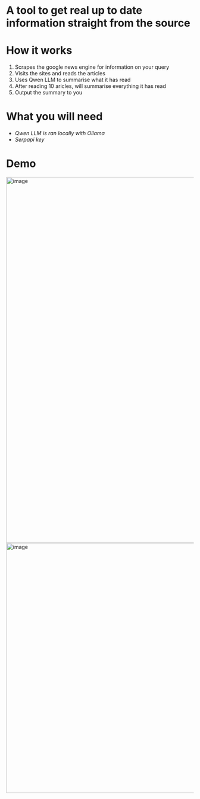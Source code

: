 # A tool to get real up to date information straight from the source

# How it works
1. Scrapes the google news engine for information on your query
2. Visits the sites and reads the articles
3. Uses Qwen LLM to summarise what it has read
4. After reading 10 aricles, will summarise everything it has read
5. Output the summary to you

# What you will need
- *Qwen LLM is ran locally with Ollama*
- *Serpapi key*

# Demo
<img width="734" height="979" alt="image" src="https://github.com/user-attachments/assets/e401d78c-4395-481e-987f-8de89eae16b2" />
<img width="965" height="669" alt="image" src="https://github.com/user-attachments/assets/882561d7-ea55-45e7-87c1-ee89681d4c69" />

